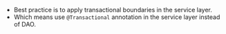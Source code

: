 - Best practice is to apply transactional boundaries in the service layer. 
- Which means use `@Transactional` annotation in the service layer instead of DAO.
